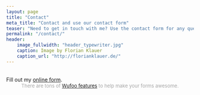 ```yaml
---
layout: page
title: "Contact"
meta_title: "Contact and use our contact form"
teaser: "Need to get in touch with me? Use the contact form for any questions or submission requests."
permalink: "/contact/"
header:
    image_fullwidth: "header_typewriter.jpg"
    caption: Image by Florian Klauer
    caption_url: "http://florianklauer.de/"
---
```

<br>
<div id="wufoo-z17fzso10blw0ao">
Fill out my <a href="https://dukeran.wufoo.com/forms/z17fzso10blw0ao">online form</a>.
</div>
<div id="wuf-adv" style="font-family:inherit;font-size: small;color:#a7a7a7;text-align:center;display:block;">There are tons of <a href="http://www.wufoo.com/features/">Wufoo features</a> to help make your forms awesome.</div>
<script type="text/javascript">var z17fzso10blw0ao;(function(d, t) {
var s = d.createElement(t), options = {
'userName':'dukeran',
'formHash':'z17fzso10blw0ao',
'autoResize':true,
'height':'517',
'async':true,
'host':'wufoo.com',
'header':'show',
'ssl':true};
s.src = ('https:' == d.location.protocol ? 'https://' : 'http://') + 'www.wufoo.com/scripts/embed/form.js';
s.onload = s.onreadystatechange = function() {
var rs = this.readyState; if (rs) if (rs != 'complete') if (rs != 'loaded') return;
try { z17fzso10blw0ao = new WufooForm();z17fzso10blw0ao.initialize(options);z17fzso10blw0ao.display(); } catch (e) {}};
var scr = d.getElementsByTagName(t)[0], par = scr.parentNode; par.insertBefore(s, scr);
})(document, 'script');</script>
